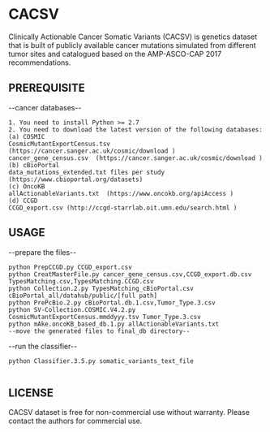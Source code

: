 # CACSV
Clinically Actionable Cancer Somatic Variants (CACSV) is genetics dataset that is built of publicly available cancer mutations simulated from different tumor sites and catalogued based on the AMP-ASCO-CAP 2017 recommendations. 
## PREREQUISITE
--cancer databases--
```
1. You need to install Python >= 2.7
2. You need to download the latest version of the following databases:
(a) COSMIC
CosmicMutantExportCensus.tsv  (https://cancer.sanger.ac.uk/cosmic/download )
cancer_gene_census.csv  (https://cancer.sanger.ac.uk/cosmic/download )
(b) cBioPortal
data_mutations_extended.txt files per study  (https://www.cbioportal.org/datasets)
(c) OncoKB
allActionableVariants.txt  (https://www.oncokb.org/apiAccess )
(d) CCGD
CCGD_export.csv (http://ccgd-starrlab.oit.umn.edu/search.html )
```

## USAGE
--prepare the files--
```
python PrepCCGD.py CCGD_export.csv
python CreatMasterFile.py cancer_gene_census.csv,CCGD_export.db.csv TypesMatching.csv,TypesMatching.CCGD.csv
python Collection.2.py TypesMatching_cBioPortal.csv cBioPortal_all/datahub/public/[full path]
python PrePcBio.2.py cBioPortal.db.1.csv,Tumor_Type.3.csv
python SV-Collection.COSMIC.V4.2.py CosmicMutantExportCensus.mmddyyy.tsv Tumor_Type.3.csv
python mAke.oncoKB_based_db.1.py allActionableVariants.txt
--move the generated files to final_db directory--

```
--run the classifier--
```
python Classifier.3.5.py somatic_variants_text_file 
 
```
## LICENSE
CACSV dataset is free for non-commercial use without warranty. Please contact the authors for commercial use.
